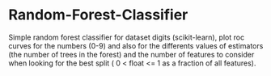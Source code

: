 # Random-Forest-Classifier

Simple random forest classifier for dataset digits (scikit-learn), plot roc curves for the numbers (0-9) and also for the differents values of estimators (the number of trees in the forest) and the number of features to consider when looking for the best split ( 0 < float <= 1 as a fraction of all features). 
